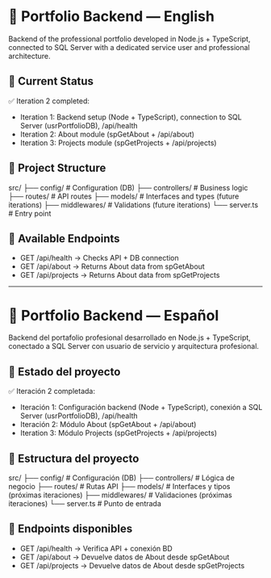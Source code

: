 # 📌 Portfolio Backend — English

Backend of the professional portfolio developed in Node.js + TypeScript, connected to SQL Server with a dedicated service user and professional architecture.

## 🚀 Current Status
✅ Iteration 2 completed:
- Iteration 1: Backend setup (Node + TypeScript), connection to SQL Server (usrPortfolioDB), /api/health
- Iteration 2: About module (spGetAbout + /api/about)
- Iteration 3: Projects module (spGetProjects + /api/projects)

## 📂 Project Structure
src/
├── config/        # Configuration (DB)
├── controllers/   # Business logic
├── routes/        # API routes
├── models/        # Interfaces and types (future iterations)
├── middlewares/   # Validations (future iterations)
└── server.ts      # Entry point

## 📌 Available Endpoints
- GET /api/health → Checks API + DB connection
- GET /api/about  → Returns About data from spGetAbout
- GET /api/projects → Returns About data from spGetProjects

---

# 📌 Portfolio Backend — Español

Backend del portafolio profesional desarrollado en Node.js + TypeScript, conectado a SQL Server con usuario de servicio y arquitectura profesional.

## 🚀 Estado del proyecto
✅ Iteración 2 completada:
- Iteración 1: Configuración backend (Node + TypeScript), conexión a SQL Server (usrPortfolioDB), /api/health
- Iteración 2: Módulo About (spGetAbout + /api/about)
- Iteration 3: Módulo Projects (spGetProjects + /api/projects)

## 📂 Estructura del proyecto
src/
├── config/        # Configuración (DB)
├── controllers/   # Lógica de negocio
├── routes/        # Rutas API
├── models/        # Interfaces y tipos (próximas iteraciones)
├── middlewares/   # Validaciones (próximas iteraciones)
└── server.ts      # Punto de entrada

## 📌 Endpoints disponibles
- GET /api/health → Verifica API + conexión BD
- GET /api/about  → Devuelve datos de About desde spGetAbout
- GET /api/projects → Devuelve datos de About desde spGetProjects